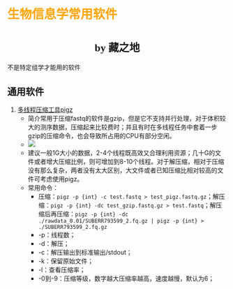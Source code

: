 # <font face="仿宋" color=orange>生物信息学常用软件</font>
#  <center><font face="楷体" size=5>by 藏之地</font></center>
不是特定组学才能用的软件
## 通用软件
1. [多线程压缩工具pigz](https://mp.weixin.qq.com/s/94Ki8qF-KopknkBjbtqcQw)
    - 简介常用于压缩fastq的软件是gzip，但是它不支持并行处理，对于体积较大的测序数据，压缩起来比较费时；并且有时在多线程任务中套着一步gzip的压缩命令，也会导致所占用的CPU有部分空闲。
    - <img src="https://zangvvv-img.oss-cn-nanjing.aliyuncs.com/figure_bed/20250321164358.png"/>
    - 建议一般1G大小的数据，2-4个线程既高效又合理利用资源；几十G的文件或者增大压缩比例，则可增加到8-10个线程。对于解压缩，相对于压缩没有那么复杂，两者没有太大区别，大文件或者已知压缩比相对较高的文件可考虑使用pigz。
    - 常用命令：
        - 压缩：`pigz -p {int} -c test.fastq > test_pigz.fastq.gz`；解压缩：`pigz -p {int} -dc test_gzip.fastq.gz > test.fastq`；解压缩后再压缩：`pigz -p {int} -dc ./rawdata_0.01/SUBERR793599_2.fq.gz | pigz -p {int} > ./SUBERR793599_2.fq.gz`
        - -p：线程数；
        - -d：解压；
        - -c：解压输出到标准输出/stdout；
        - -k：保留原始文件；
        - -l：查看压缩率；
        - -0到-9：压缩等级，数字越大压缩率越高，速度越慢，默认为6；

